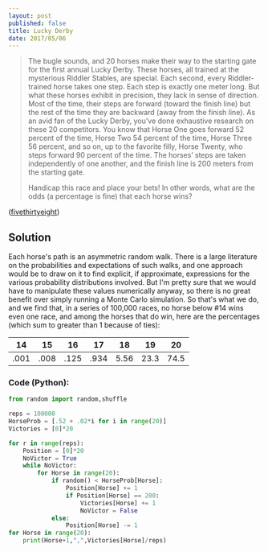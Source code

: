 ```yaml
---
layout: post
published: false
title: Lucky Derby
date: 2017/05/06
---
```


>The bugle sounds, and 20 horses make their way to the starting gate for the first annual Lucky Derby. These horses, all trained at the mysterious Riddler Stables, are special. Each second, every Riddler-trained horse takes one step. Each step is exactly one meter long. But what these horses exhibit in precision, they lack in sense of direction. Most of the time, their steps are forward (toward the finish line) but the rest of the time they are backward (away from the finish line). As an avid fan of the Lucky Derby, you’ve done exhaustive research on these 20 competitors. You know that Horse One goes forward 52 percent of the time, Horse Two 54 percent of the time, Horse Three 56 percent, and so on, up to the favorite filly, Horse Twenty, who steps forward 90 percent of the time. The horses’ steps are taken independently of one another, and the finish line is 200 meters from the starting gate.
>
>Handicap this race and place your bets! In other words, what are the odds (a percentage is fine) that each horse wins?

<!--more-->

([fivethirtyeight](https://fivethirtyeight.com/features/who-will-win-the-lucky-derby/))

## Solution

Each horse's path is an asymmetric random walk. There is a large literature on the probabilities and expectations of such walks, and one approach would be to draw on it to find explicit, if approximate, expressions for the various probability distributions involved. But I'm pretty sure that we would have to manipulate these values numerically anyway, so there is no great benefit over simply running a Monte Carlo simulation. So that's what we do, and we find that, in a series of 100,000 races, no horse below \#14 wins even one race, and among the horses that do win, here are the percentages (which sum to greater than 1 because of ties):

14 | 15 | 16 | 17 | 18 | 19 | 20 
---|----|----|----|----|----|---
.001|.008|.125|.934|5.56|23.3|74.5

### Code (Python):
```python
from random import random,shuffle

reps = 100000
HorseProb = [.52 + .02*i for i in range(20)]
Victories = [0]*20

for r in range(reps):
	Position = [0]*20
	NoVictor = True
	while NoVictor:
		for Horse in range(20):
			if random() < HorseProb[Horse]:
				Position[Horse] += 1
				if Position[Horse] == 200:
					Victories[Horse] += 1
					NoVictor = False
			else:
				Position[Horse] -= 1
for Horse in range(20):
	print(Horse+1,",",Victories[Horse]/reps)

```

<br>
 
